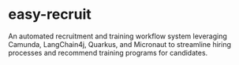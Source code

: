 # easy-recruit
An automated recruitment and training workflow system leveraging Camunda, LangChain4j, Quarkus, and Micronaut to streamline hiring processes and recommend training programs for candidates.
